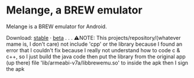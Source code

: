 Melange, a BREW emulator
===

Melange is a BREW emulator for Android.

Download: [stable](https://deltacxx.insomnia247.nl/brewemu/versions/stable/) · [beta](https://deltacxx.insomnia247.nl/brewemu/versions/beta/)
.
.
.
⚠️NOTE: This projects/repository/(whatever mame is, I don't care) not include 'cpp' or the library because I found an error that I couldn't fix because I really not understand how to code c & c++, so I just build the java code then put the library from the original app (up there) file 'lib/armeabi-v7a/libbrewemu.so' to inside the apk then I sign the apk
